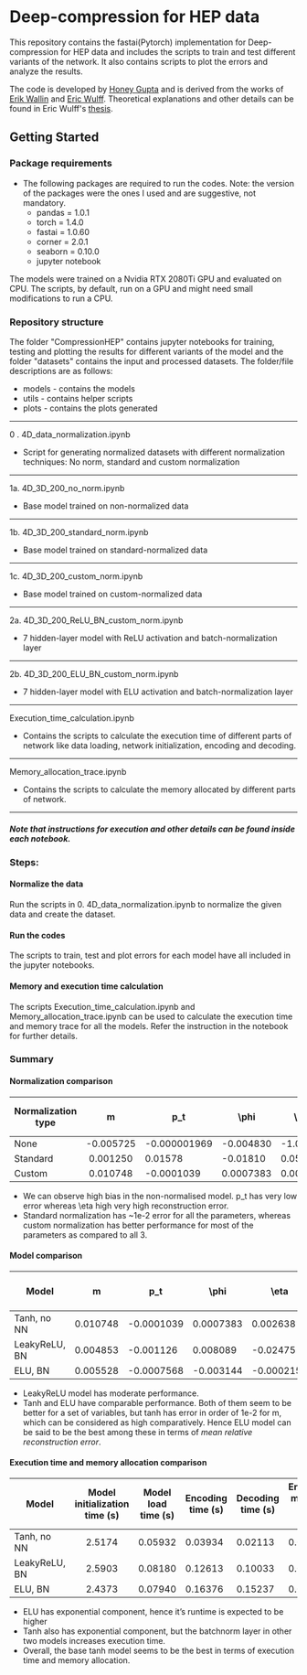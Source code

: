# Deep-compression for HEP data
This repository contains the fastai(Pytorch) implementation for Deep-compression for HEP data and includes the scripts to train and test different variants of the network. 
It also contains scripts to plot the errors and analyze the results. 

The code is developed by [Honey Gupta](https://github.com/honeygupta) and is derived from the works of [Erik Wallin](https://github.com/Skelpdar) 
and [Eric Wulff](https://github.com/erwulff). Theoretical explanations and other details can be found in Eric Wulff's [thesis](https://lup.lub.lu.se/student-papers/search/publication/9004751).
 

## Getting Started
### Package requirements
 * The following packages are required to run the codes. Note: the version of the packages were the ones I used and are suggestive, not mandatory.
    * pandas = 1.0.1
    * torch = 1.4.0
    * fastai = 1.0.60
    * corner = 2.0.1
    * seaborn = 0.10.0  
    * jupyter notebook 

The models were trained on a Nvidia RTX 2080Ti GPU and evaluated on CPU. The scripts, by default, run on a GPU and might need small modifications to run a CPU.

### Repository structure
The folder "CompressionHEP" contains jupyter notebooks for training, testing and plotting the results for different variants of the model and the folder "datasets" contains the input and processed datasets. The folder/file descriptions are as follows:

* models - contains the models 
* utils - contains helper scripts 
* plots - contains the plots generated

***

0 . 4D_data_normalization.ipynb
* Script for generating normalized datasets with different normalization techniques: No norm, standard and custom normalization

***
1a. 4D_3D_200_no_norm.ipynb
* Base model trained on non-normalized data

***
1b. 4D_3D_200_standard_norm.ipynb
   * Base model trained on standard-normalized data
***
1c. 4D_3D_200_custom_norm.ipynb
  * Base model trained on custom-normalized data
***
2a. 4D_3D_200_ReLU_BN_custom_norm.ipynb
* 7 hidden-layer model with ReLU activation and batch-normalization layer
***
2b. 4D_3D_200_ELU_BN_custom_norm.ipynb
* 7 hidden-layer model with ELU activation and batch-normalization layer 
***
Execution_time_calculation.ipynb
* Contains the scripts to calculate the execution time of different parts of network like data loading, network initialization, encoding and decoding.
***

Memory_allocation_trace.ipynb
* Contains the scripts to calculate the memory allocated by different parts of network.

***
##### Note that instructions for execution and other details can be found inside each notebook.
### Steps:

#### Normalize the data
Run the scripts in 0. 4D_data_normalization.ipynb to normalize the given data and create the dataset. 

#### Run the codes
The scripts to train, test and plot errors for each model have all included in the jupyter notebooks. 
 
#### Memory and execution time calculation
The scripts Execution_time_calculation.ipynb and Memory_allocation_trace.ipynb can be used to calculate the execution time and memory trace for all the models. Refer the instruction in the notebook for further details.

### Summary
#### Normalization comparison
| Normalization type |     m     | p_t          | \phi      | \eta     | MSE on the test-set |
|--------------------|:---------:|--------------|-----------|----------|---------------------|
| None               | -0.005725 | -0.000001969 | -0.004830 | -1.0107  | 0.5181              |
| Standard           | 0.001250  | 0.01578      | -0.01810  | 0.05978  | 0.01111             |
| Custom             | 0.010748  | -0.0001039   | 0.0007383 | 0.002638 | 0.0007314           |

  * We can observe high bias in the non-normalised model. p_t has very low error whereas \eta high very high reconstruction error.
  * Standard normalization has ~1e-2 error for all the parameters, whereas custom normalization has better performance for most of the parameters as compared to all 3. 
 
 #### Model comparison
| Model         |     m    | p_t        | \phi       | \eta       | MSE on the test-set |
|---------------|:--------:|------------|------------|------------|---------------------|
| Tanh, no NN   | 0.010748 | -0.0001039 | 0.0007383  | 0.002638   | 0.0007314           |
| LeakyReLU, BN | 0.004853 | -0.001126  | 0.008089   | -0.02475   | 0.0005750           |
| ELU, BN       | 0.005528 | -0.0007568 | -0.003144  | -0.0002156 | 0.0005754           |

* LeakyReLU model has moderate performance. 
* Tanh and ELU have comparable performance. Both of them seem to be better for a set of variables, but tanh has error in order of 1e-2 for m, which can be considered as high comparatively. 
Hence ELU model can be said to be the best among these in terms of *mean relative reconstruction error*.

#### Execution time and memory allocation comparison
| Model         | Model initialization time (s) | Model load time (s) | Encoding time (s) | Decoding time (s) | Encoding memory alloc (MB) | Decoding memory alloc (MB) |
|---------------|:-----------------------------:|---------------------|-------------------|-------------------|----------------------------|--------------------|
| Tanh, no NN   | 2.5174                        | 0.05932             | 0.03934           | 0.02113           | 0.0024                     | 0.1780             |
| LeakyReLU, BN | 2.5903                        | 0.08180             | 0.12613           | 0.10033           | 0.0076                     | 0.2240             |
| ELU, BN       | 2.4373                        | 0.07940             | 0.16376           | 0.15237           | 0.0064                     | 0.1945             |

* ELU has exponential component,  hence it’s runtime is expected to be higher
* Tanh also has exponential component, but the batchnorm layer in other two models increases execution time.
* Overall, the base tanh model seems to be the best in terms of execution time and memory allocation. 




 
